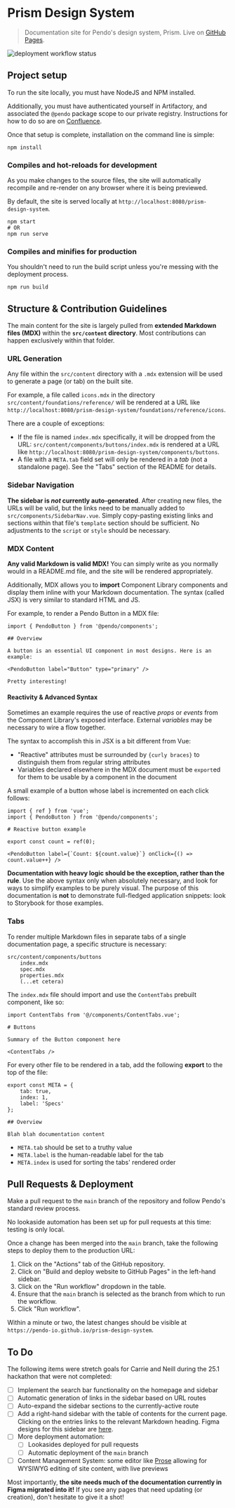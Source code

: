 # Prism Design System

> Documentation site for Pendo's design system, Prism. Live on [GitHub Pages](https://pendo-io.github.io/prism-design-system).

![deployment workflow status](https://github.com/pendo-io/prism-design-system/actions/workflows/publish.yml/badge.svg)

## Project setup

To run the site locally, you must have NodeJS and NPM installed.

Additionally, you must have authenticated yourself in Artifactory, and associated the `@pendo` package scope to our private registry. Instructions for how to do so are on [Confluence](https://pendo-io.atlassian.net/wiki/spaces/ENG/pages/1437761584/JFrog+Artifactory+-+Private+NPM+Registry+Setup).

Once that setup is complete, installation on the command line is simple:

```
npm install
```

### Compiles and hot-reloads for development

As you make changes to the source files, the site will automatically recompile and re-render on any browser where it is being previewed.

By default, the site is served locally at `http://localhost:8080/prism-design-system`.

```
npm start
# OR
npm run serve
```

### Compiles and minifies for production

You shouldn't need to run the build script unless you're messing with the deployment process.

```
npm run build
```

## Structure & Contribution Guidelines

The main content for the site is largely pulled from **extended Markdown files (MDX)** within the **`src/content` directory**. Most contributions can happen exclusively within that folder.

### URL Generation

Any file within the `src/content` directory with a `.mdx` extension will be used to generate a page (or tab) on the built site.

For example, a file called `icons.mdx` in the directory `src/content/foundations/reference/` will be rendered at a URL like `http://localhost:8080/prism-design-system/foundations/reference/icons`.

There are a couple of exceptions:

- If the file is named `index.mdx` specifically, it will be dropped from the URL: `src/content/components/buttons/index.mdx` is rendered at a URL like `http://localhost:8080/prism-design-system/components/buttons`.
- A file with a `META.tab` field set will only be rendered in a _tab_ (not a standalone page). See the "Tabs" section of the README for details.

### Sidebar Navigation

**The sidebar is *not* currently auto-generated**. After creating new files, the URLs will be valid, but the links need to be manually added to `src/components/SidebarNav.vue`. Simply copy-pasting existing links and sections within that file's `template` section should be sufficient. No adjustments to the `script` or `style` should be necessary.

### MDX Content

**Any valid Markdown is valid MDX!** You can simply write as you normally would in a README.md file, and the site will be rendered appropriately.

Additionally, MDX allows you to **import** Component Library components and display them inline with your Markdown documentation. The syntax (called JSX) is very similar to standard HTML and JS.

For example, to render a Pendo Button in a MDX file:

```
import { PendoButton } from '@pendo/components';

## Overview

A button is an essential UI component in most designs. Here is an example:

<PendoButton label="Button" type="primary" />

Pretty interesting!
```

#### Reactivity & Advanced Syntax

Sometimes an example requires the use of reactive *props* or *events* from the Component Library's exposed interface. External *variables* may be necessary to wire a flow together.

The syntax to accomplish this in JSX is a bit different from Vue:

- "Reactive" attributes must be surrounded by `{curly braces}` to distinguish them from regular string attributes
- Variables declared elsewhere in the MDX document must be `export`ed for them to be usable by a component in the document

A small example of a button whose label is incremented on each click follows:

```
import { ref } from 'vue';
import { PendoButton } from '@pendo/components';

# Reactive button example

export const count = ref(0);

<PendoButton label={`Count: ${count.value}`} onClick={() => count.value++} />
```

**Documentation with heavy logic should be the exception, rather than the rule**. Use the above syntax only when absolutely necessary, and look for ways to simplify examples to be purely visual. The purpose of this documentation is **not** to demonstrate full-fledged application snippets: look to Storybook for those examples.

### Tabs

To render multiple Markdown files in separate tabs of a single documentation page, a specific structure is necessary:

```
src/content/components/buttons
    index.mdx
    spec.mdx
    properties.mdx
    (...et cetera)
```

The `index.mdx` file should import and use the `ContentTabs` prebuilt component, like so:

```mdx
import ContentTabs from '@/components/ContentTabs.vue';

# Buttons

Summary of the Button component here

<ContentTabs />
```

For every other file to be rendered in a tab, add the following **export** to the top of the file:

```mdx
export const META = {
    tab: true,
    index: 1,
    label: 'Specs'
};

## Overview

Blah blah documentation content
```

- `META.tab` should be set to a truthy value
- `META.label` is the human-readable label for the tab
- `META.index` is used for sorting the tabs' rendered order

## Pull Requests & Deployment

Make a pull request to the `main` branch of the repository and follow Pendo's standard review process.

No lookaside automation has been set up for pull requests at this time: testing is only local.

Once a change has been merged into the `main` branch, take the following steps to deploy them to the production URL:

1. Click on the "Actions" tab of the GitHub repository.
2. Click on "Build and deploy website to GitHub Pages" in the left-hand sidebar.
3. Click on the "Run workflow" dropdown in the table.
4. Ensure that the `main` branch is selected as the branch from which to run the workflow.
5. Click "Run workflow".

Within a minute or two, the latest changes should be visible at `https://pendo-io.github.io/prism-design-system`.

## To Do

The following items were stretch goals for Carrie and Neill during the 25.1 hackathon that were not completed:

- [ ] Implement the search bar functionality on the homepage and sidebar
- [ ] Automatic generation of links in the sidebar based on URL routes
- [ ] Auto-expand the sidebar sections to the currently-active route
- [ ] Add a right-hand sidebar with the table of contents for the current page. Clicking on the entries links to the relevant Markdown heading. Figma designs for this sidebar are [here](https://www.figma.com/design/VvIdJrQwAiip94MOReeghV/%F0%9F%8C%88-2024-Prism-Site?node-id=1106-7755&t=hdnic9Lg9Eg7iv8S-0).
- [ ] More deployment automation:
  - [ ] Lookasides deployed for pull requests
  - [ ] Automatic deployment of the `main` branch
- [ ] Content Management System: some editor like [Prose](https://prose.io/) allowing for WYSIWYG editing of site content, with live previews

Most importantly, **the site needs much of the documentation currently in Figma migrated into it!** If you see any pages that need updating (or creation), don't hesitate to give it a shot!
